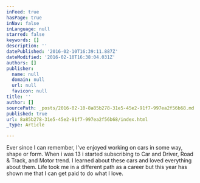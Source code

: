 ```yaml
---
inFeed: true
hasPage: true
inNav: false
inLanguage: null
starred: false
keywords: []
description: ''
datePublished: '2016-02-10T16:39:11.887Z'
dateModified: '2016-02-10T16:38:04.031Z'
authors: []
publisher:
  name: null
  domain: null
  url: null
  favicon: null
title: ''
author: []
sourcePath: _posts/2016-02-10-8a85b278-31e5-45e2-91f7-997ea2f56b68.md
published: true
url: 8a85b278-31e5-45e2-91f7-997ea2f56b68/index.html
_type: Article

---
```

Ever since I can remember, I've enjoyed working on cars in some way, shape or form. When i was 13 i started subscribing to Car and Driver, Road & Track, and Motor trend. I learned about these cars and loved everything about them. Life took me in a different path as a career but this year has shown me that I can get paid to do what I love.